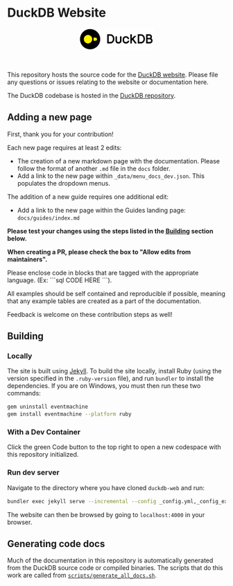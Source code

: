 # DuckDB Website

<div align="center">
  <img src="./images/duckdb_logo_dl.svg" height="50">
</div>
<p>&nbsp;</p>

This repository hosts the source code for the [DuckDB website](https://www.duckdb.org). Please file any questions or issues relating to the website or documentation here.

The DuckDB codebase is hosted in the [DuckDB repository](https://github.com/duckdb/duckdb).

## Adding a new page

First, thank you for your contribution!

Each new page requires at least 2 edits:
* The creation of a new markdown page with the documentation. Please follow the format of another `.md` file in the `docs` folder.
* Add a link to the new page within `_data/menu_docs_dev.json`. This populates the dropdown menus.

The addition of a new guide requires one additional edit:
* Add a link to the new page within the Guides landing page: `docs/guides/index.md`

**Please test your changes using the steps listed in the [Building](#Building) section below.**

**When creating a PR, please check the box to "Allow edits from maintainers".**

Please enclose code in blocks that are tagged with the appropriate language. (Ex: \`\`\`sql CODE HERE \`\`\`). 

All examples should be self contained and reproducible if possible, meaning that any example tables are created as a part of the documentation.

Feedback is welcome on these contribution steps as well!

## Building

### Locally

The site is built using [Jekyll](https://jekyllrb.com/). To build the site locally, install Ruby (using the version specified in the `.ruby-version` file), and run `bundler` to install the dependencies. If you are on Windows, you must then run these two commands:

```sh
gem uninstall eventmachine
gem install eventmachine --platform ruby
```

### With a Dev Container

Click the green Code button to the top right to open a new codespace with this repository initialized.

### Run dev server

Navigate to the directory where you have cloned `duckdb-web` and run:

```sh
bundler exec jekyll serve --incremental --config _config.yml,_config_exclude_archive.yml --livereload
```

The website can then be browsed by going to `localhost:4000` in your browser.

## Generating code docs

Much of the documentation in this repository is automatically generated from the DuckDB source code or compiled binaries. The scripts that do this work are called from [`scripts/generate_all_docs.sh`](scripts/generate_all_docs.sh).
